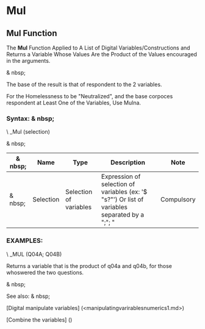 # Mul

## Mul Function

The **Mul** Function Applied to A List of Digital Variables/Constructions and Returns a Variable Whose Values ​​Are the Product of the Values ​​encouraged in the arguments.

& nbsp;

The base of the result is that of respondent to the 2 variables.

For the Homelessness to be "Neutralized", and the base corpoces respondent at Least One of the Variables, Use Mulna.

### Syntax: & nbsp;

\ _Mul (selection)

& nbsp;

|& nbsp;|**Name** |**Type** |**Description** |**Note** |
|--- |--- |--- |--- |--- |
|& nbsp;|Selection |Selection of variables |Expression of selection of variables (ex: '$ "s?"') Or list of variables separated by a ";"; "|Compulsory |

### EXAMPLES:

\ _MUL (Q04A; Q04B)

Returns a variable that is the product of q04a and q04b, for those whoswered the two questions.

& nbsp;

See also: & nbsp;

[Digital manipulate variables] (<manipulatingvarirablesnumerics1.md>)

[Combine the variables] (<combine thevariables1.md>)